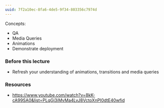 ```yaml
---
uuid: 7f2a10ec-8fa6-4de5-9f34-803356c7974d
---
```


Concepts:
- QA
- Media Queries
- Animations
- Demonstrate deployment 


### Before this lecture

- Refresh your understanding of animations, transitions and media queries


### Resources
- https://www.youtube.com/watch?v=8kK-cA99SA0&list=PLqGj3iMvMa4LvJ8VctoXnPI0dtE40wfid
